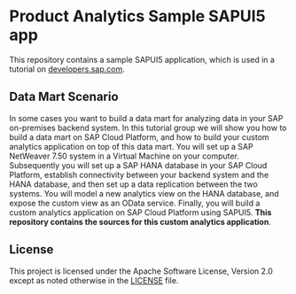 # Product Analytics Sample SAPUI5 app
This repository contains a sample SAPUI5 application, which is used in a tutorial on [developers.sap.com](https://developers.sap.com).

## Data Mart Scenario
In some cases you want to build a data mart for analyzing data in your SAP on-premises backend system. In this tutorial group we will show you how to build a data mart on SAP Cloud Platform, and how to build your custom analytics application on top of this data mart. You will set up a SAP NetWeaver 7.50 system in a Virtual Machine on your computer. Subsequently you will set up a SAP HANA database in your SAP Cloud Platform, establish connectivity between your backend system and the HANA database, and then set up a data replication between the two systems. You will model a new analytics view on the HANA database, and expose the custom view as an OData service. Finally, you will build a custom analytics application on SAP Cloud Platform using SAPUI5. **This repository contains the sources for this custom analytics application**.

## License
This project is licensed under the Apache Software License, Version 2.0 except as noted otherwise in the [LICENSE](/LICENSE.txt) file.
